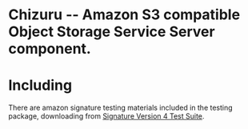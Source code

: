 Chizuru -- Amazon S3 compatible Object Storage Service Server component.
================

# Including

There are amazon signature testing materials included in the testing package, downloading from [Signature Version 4 Test Suite](https://docs.aws.amazon.com/ja_jp/general/latest/gr/signature-v4-test-suite.html).